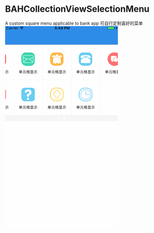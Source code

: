 # BAHCollectionViewSelectionMenu
A custom square menu applicable to bank app
可自行定制喜好的菜单
![image](https://github.com/BaseBBHuang/BAHCollectionViewSelectionMenu/blob/master/collectionview.gif)
